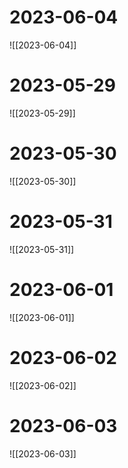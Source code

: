 
# 2023-06-04
![[2023-06-04]]
# 2023-05-29
![[2023-05-29]]
# 2023-05-30
![[2023-05-30]]
# 2023-05-31
![[2023-05-31]]
# 2023-06-01
![[2023-06-01]]
# 2023-06-02
![[2023-06-02]]
# 2023-06-03
![[2023-06-03]]